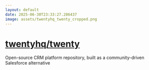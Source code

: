 ```yaml
---
layout: default
date: 2025-06-30T23:33:27.286437
image: assets/twentyhq_twenty_cropped.png
---
```


# [twentyhq/twenty](https://github.com/twentyhq/twenty)

Open-source CRM platform repository, built as a community-driven Salesforce alternative
